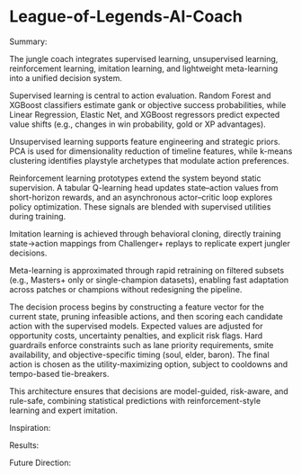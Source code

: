 # League-of-Legends-AI-Coach

Summary:

The jungle coach integrates supervised learning, unsupervised learning, reinforcement learning, imitation learning, and lightweight meta-learning into a unified decision system.

Supervised learning is central to action evaluation. Random Forest and XGBoost classifiers estimate gank or objective success probabilities, while Linear Regression, Elastic Net, and XGBoost regressors predict expected value shifts (e.g., changes in win probability, gold or XP advantages).

Unsupervised learning supports feature engineering and strategic priors. PCA is used for dimensionality reduction of timeline features, while k-means clustering identifies playstyle archetypes that modulate action preferences.

Reinforcement learning prototypes extend the system beyond static supervision. A tabular Q-learning head updates state–action values from short-horizon rewards, and an asynchronous actor–critic loop explores policy optimization. These signals are blended with supervised utilities during training.

Imitation learning is achieved through behavioral cloning, directly training state→action mappings from Challenger+ replays to replicate expert jungler decisions.

Meta-learning is approximated through rapid retraining on filtered subsets (e.g., Masters+ only or single-champion datasets), enabling fast adaptation across patches or champions without redesigning the pipeline.

The decision process begins by constructing a feature vector for the current state, pruning infeasible actions, and then scoring each candidate action with the supervised models. Expected values are adjusted for opportunity costs, uncertainty penalties, and explicit risk flags. Hard guardrails enforce constraints such as lane priority requirements, smite availability, and objective-specific timing (soul, elder, baron). The final action is chosen as the utility-maximizing option, subject to cooldowns and tempo-based tie-breakers.

This architecture ensures that decisions are model-guided, risk-aware, and rule-safe, combining statistical predictions with reinforcement-style learning and expert imitation.



Inspiration:



Results:



Future Direction:

